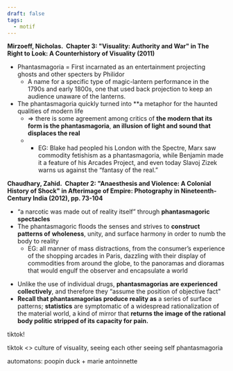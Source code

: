 ```yaml
---
draft: false
tags:
  - motif
---
```

**Mirzoeff, Nicholas.  Chapter 3: "Visuality: Authority and War" in The Right to Look: A Counterhistory of Visuality (2011)**
* Phantasmagoria = First incarnated as an entertainment projecting ghosts and other specters by Philidor
	* A name for a specific type of magic-lantern performance in the 1790s and early 1800s, one that used back projection to keep an audience unaware of the lanterns.
* The phantasmagoria quickly turned into **a metaphor for the haunted qualities of modern life
	* => there is some agreement among critics of **the modern that its form is the phantasmagoria**, **an illusion of light and sound that displaces the real**
	* - EG: Blake had peopled his London with the Spectre, Marx saw commodity fetishism as a phantasmagoria, while Benjamin made it a feature of his Arcades Project, and even today Slavoj Zizek warns us against the “fantasy of the real.”

**Chaudhary, Zahid.  Chapter 2: "Anaesthesis and Violence: A Colonial History of Shock" in Afterimage of Empire: Photography in Nineteenth-Century India (2012), pp. 73-104**
* “a narcotic was made out of reality itself” through **phantasmagoric spectacles**
* The phantasmagoric floods the senses and strives to **construct patterns of** **wholeness**, unity, and surface harmony in order to numb the body to reality 
	* EG: all manner of mass distractions, from the consumer’s experience of the shopping arcades in Paris, dazzling with their display of commodities from around the globe, to the panoramas and dioramas that would engulf the observer and encapsulate a world 
- Unlike the use of individual drugs, **phantasmagorias are experienced collectively**, and therefore they “assume the position of objective fact"
- **Recall that phantasmagorias produce reality as** a series of surface patterns; **statistics** are symptomatic of a widespread rationalization of the material world, a kind of mirror that **returns the image of the rational body politic stripped of its capacity for pain.**


tiktok!

tiktok <> culture of visuality, seeing each other seeing self
phantasmagoria

automatons: poopin duck + marie antoinnette